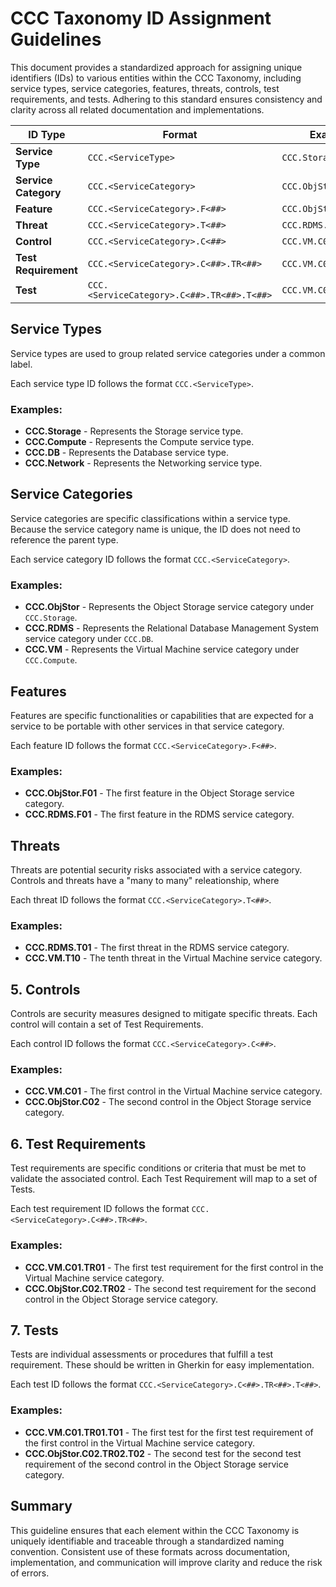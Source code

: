 # CCC Taxonomy ID Assignment Guidelines

This document provides a standardized approach for assigning unique identifiers (IDs) to various entities within the CCC Taxonomy, including service types, service categories, features, threats, controls, test requirements, and tests. Adhering to this standard ensures consistency and clarity across all related documentation and implementations.

| **ID Type**          | **Format**                                 | **Example**           |
|----------------------|--------------------------------------------|-----------------------|
| **Service Type**     | `CCC.<ServiceType>`                        | `CCC.Storage`         |
| **Service Category** | `CCC.<ServiceCategory>`                    | `CCC.ObjStor`         |
| **Feature**          | `CCC.<ServiceCategory>.F<##>`              | `CCC.ObjStor.F01`     |
| **Threat**           | `CCC.<ServiceCategory>.T<##>`              | `CCC.RDMS.T01`        |
| **Control**          | `CCC.<ServiceCategory>.C<##>`              | `CCC.VM.C01`          |
| **Test Requirement** | `CCC.<ServiceCategory>.C<##>.TR<##>`       | `CCC.VM.C01.TR01`     |
| **Test**             | `CCC.<ServiceCategory>.C<##>.TR<##>.T<##>` | `CCC.VM.C01.TR01.T01` |

## Service Types

Service types are used to group related service categories under a common label.

Each service type ID follows the format `CCC.<ServiceType>`.

### Examples:

- **CCC.Storage** - Represents the Storage service type.
- **CCC.Compute** - Represents the Compute service type.
- **CCC.DB** - Represents the Database service type.
- **CCC.Network** - Represents the Networking service type.

## Service Categories

Service categories are specific classifications within a service type. Because the service category name is unique, the ID does not need to reference the parent type.

Each service category ID follows the format `CCC.<ServiceCategory>`.

### Examples:

- **CCC.ObjStor** - Represents the Object Storage service category under `CCC.Storage`.
- **CCC.RDMS** - Represents the Relational Database Management System service category under `CCC.DB`.
- **CCC.VM** - Represents the Virtual Machine service category under `CCC.Compute`.

## Features

Features are specific functionalities or capabilities that are expected for a service to be portable with other services in that service category.

Each feature ID follows the format `CCC.<ServiceCategory>.F<##>`.

### Examples:

- **CCC.ObjStor.F01** - The first feature in the Object Storage service category.
- **CCC.RDMS.F01** - The first feature in the RDMS service category.

## Threats

Threats are potential security risks associated with a service category.
Controls and threats have a "many to many" releationship, where 

Each threat ID follows the format `CCC.<ServiceCategory>.T<##>`.

### Examples:

- **CCC.RDMS.T01** - The first threat in the RDMS service category.
- **CCC.VM.T10** - The tenth threat in the Virtual Machine service category.

## 5. Controls

Controls are security measures designed to mitigate specific threats.
Each control will contain a set of Test Requirements.

Each control ID follows the format `CCC.<ServiceCategory>.C<##>`.

### Examples:

- **CCC.VM.C01** - The first control in the Virtual Machine service category.
- **CCC.ObjStor.C02** - The second control in the Object Storage service category.

## 6. Test Requirements

Test requirements are specific conditions or criteria that must be met to validate the associated control. 
Each Test Requirement will map to a set of Tests.

Each test requirement ID follows the format `CCC.<ServiceCategory>.C<##>.TR<##>`.

### Examples:

- **CCC.VM.C01.TR01** - The first test requirement for the first control in the Virtual Machine service category.
- **CCC.ObjStor.C02.TR02** - The second test requirement for the second control in the Object Storage service category.

## 7. Tests

Tests are individual assessments or procedures that fulfill a test requirement. These should be written in Gherkin for easy implementation.

Each test ID follows the format `CCC.<ServiceCategory>.C<##>.TR<##>.T<##>`.

### Examples:

- **CCC.VM.C01.TR01.T01** - The first test for the first test requirement of the first control in the Virtual Machine service category.
- **CCC.ObjStor.C02.TR02.T02** - The second test for the second test requirement of the second control in the Object Storage service category.

## Summary

This guideline ensures that each element within the CCC Taxonomy is uniquely identifiable and traceable through a standardized naming convention. Consistent use of these formats across documentation, implementation, and communication will improve clarity and reduce the risk of errors.
